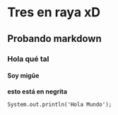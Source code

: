 # Tres en raya xD

## Probando markdown

### Hola qué tal

#### Soy migûe 

**esto está en negrita** 

``
System.out.println('Hola Mundo');
``

